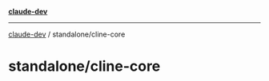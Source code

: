 [**claude-dev**](../../README.md)

***

[claude-dev](../../README.md) / standalone/cline-core

# standalone/cline-core
